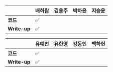 |              | 배하람 | 김용주 | 박하윤 | 지승윤 | 
| ------------ | ------ | ------ | ------ | ------ |
| **코드**     |:white_check_mark:|        |        |        |
| **Write-up** |:white_check_mark:|        |        |        |

|              | 유예찬 | 유한영 | 강동인 | 백하현 |
| ------------ | ------ | ------ | ------ | ------ |
| **코드**     |:white_check_mark:|        |        |        |
| **Write-up** |:white_check_mark:|        |        |        |

